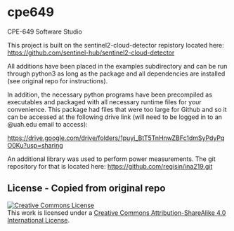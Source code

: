 # cpe649
CPE-649 Software Studio

This project is built on the sentinel2-cloud-detector repistory located here: https://github.com/sentinel-hub/sentinel2-cloud-detector

All additions have been placed in the examples subdirectory and can be run through python3 as long as the package and all dependencies are installed (see original repo for instructions).

In addition, the necessary python programs have been precompiled as executables and packaged with all necessary runtime files for your convenience. This package had files that were too large for Github and so it can be accessed at the following drive link (will need to be logged in to an @uah.edu email to access):

https://drive.google.com/drive/folders/1puyj_BtT5TnHnwZBFc1dmSyPdyPqO0Ku?usp=sharing 

An additional library was used to perform power measurements. The git repository for that is located here: https://github.com/regisin/ina219.git

## License - Copied from original repo

<a rel="license" href="http://creativecommons.org/licenses/by-sa/4.0/">
<img alt="Creative Commons License" style="border-width:0" src="https://i.creativecommons.org/l/by-sa/4.0/88x31.png" /></a>
<br />
This work is licensed under a <a rel="license" href="http://creativecommons.org/licenses/by-sa/4.0/">Creative Commons Attribution-ShareAlike 4.0 International License</a>.
